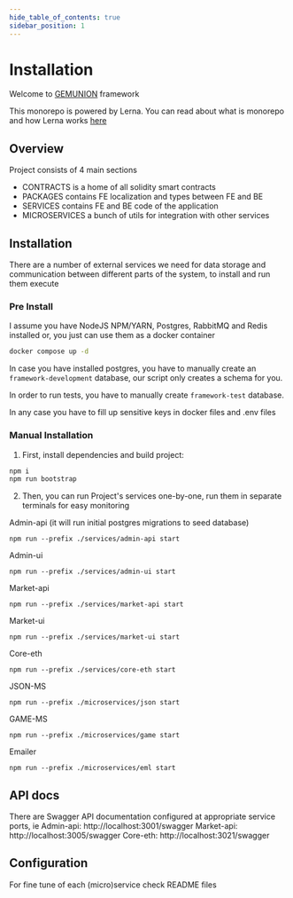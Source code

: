 ```yaml
---
hide_table_of_contents: true
sidebar_position: 1
---
```


# Installation

Welcome to [GEMUNION](https://www.gemunion.io/) framework 

This monorepo is powered by Lerna. You can read about what is monorepo and how Lerna
works [here](https://github.com/lerna/lerna)

## Overview

Project consists of 4 main sections

- CONTRACTS is a home of all solidity smart contracts
- PACKAGES contains FE localization and types between FE and BE
- SERVICES contains FE and BE code of the application
- MICROSERVICES a bunch of utils for integration with other services

## Installation

There are a number of external services we need for data storage and communication between different parts of the
system, to install and run them execute

### Pre Install

I assume you have NodeJS NPM/YARN, Postgres, RabbitMQ and Redis installed
or, you just can use them as a docker container

```bash
docker compose up -d
```

In case you have installed postgres, you have to manually create an `framework-development` database,
our script only creates a schema for you.

In order to run tests, you have to manually create `framework-test` database.

In any case you have to fill up sensitive keys in docker files and .env files

### Manual Installation

1. First, install dependencies and build project:

```bash
npm i
npm run bootstrap
```

2. Then, you can run Project's services one-by-one, run them in separate terminals for easy monitoring

Admin-api (it will run initial postgres migrations to seed database)

```shell script
npm run --prefix ./services/admin-api start
```

Admin-ui

```shell script
npm run --prefix ./services/admin-ui start
```

Market-api

```shell script
npm run --prefix ./services/market-api start
```

Market-ui

```shell script
npm run --prefix ./services/market-ui start
```

Core-eth

```shell script
npm run --prefix ./services/core-eth start
```

JSON-MS

```shell script
npm run --prefix ./microservices/json start
```

GAME-MS

```shell script
npm run --prefix ./microservices/game start
```

Emailer

```shell script
npm run --prefix ./microservices/eml start
```

## API docs

There are Swagger API documentation configured at appropriate service ports, ie
Admin-api: http://localhost:3001/swagger
Market-api: http://localhost:3005/swagger
Core-eth: http://localhost:3021/swagger

## Configuration

For fine tune of each (micro)service check README files

